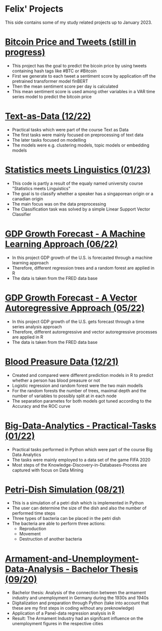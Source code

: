 # Felix' Projects
This side contains some of my study related projects up to January 2023.

# [Bitcoin Price and Tweets (still in progress)](https://github.com/ffikowski/Bitcoin-Price-and-Tweets)
- This project has the goal to predict the bicoin price by using tweets containing hash tags like #BTC or #Bitcoin
- First we generate to each tweet a sentiment score by application off the pretrained transformer model finBERT
- Then the mean sentiment score per day is calculated
- This mean sentiment score is used among other variables in a VAR time series model to predict the bitcoin price

# [Text-as-Data (12/22)](https://github.com/ffikowski/Text-as-Data)
- Practical tasks which were part of the course Text as Data
- The first tasks were mainly focused on preprocessing of text data
- The later tasks focused on modelling
- The models were e.g. clustering models, topic models or embedding models


# [Statistics meets Linguistics (01/23)](https://github.com/ffikowski/Statistics-meets-Linguistics)
- This code is partly a result of the equaly named university course "Statistics meets Linguistics"
- The goal is to classify whether a speaker has a singaporean origin or a canadian origin
- The main focus was on the data preprocessing
- The Classification task was solved by a simple Linear Support Vector Classifier


# [GDP Growth Forecast - A Machine Learning Approach (06/22)](https://github.com/ffikowski/GDP-Forecast-Machine-Learning-Approach)
- In this project GDP growth of the U.S. is forecasted through a machine learning approach
- Therefore, different regression trees and a random forest are applied in R
- The data is taken from the FRED data base

# [GDP Growth Forecast - A Vector Autoregressive Approach (05/22)](https://github.com/ffikowski/GDP-Forecast-Vector-Autoregressive-Approach)
- In this project GDP growth of the U.S. gets forecast through a time series analysis approach
- Therefore, different autoregressive and vector autoregressive processes are applied in R
- The data is taken from the FRED data base

# [Blood Preasure Data (12/21)](https://github.com/ffikowski/Blood-Preasure-Data)
- Created and compared were different prediction models in R to predict whether a person has blood preasure or not
- Logistic regression and random forest were the two main modells
- For the random forests the number of trees, maximal depth and the number of variables to possibly split at in each node
- The separation parametes for both models got tuned according to the Accuracy and the ROC curve

# [Big-Data-Analytics - Practical-Tasks (01/22)](https://github.com/ffikowski/Big-Data-Analytics-Practical-Tasks-)
- Practical tasks performed in Python which were part of the course Big Data Analytics
- The tasks were mainly employed to a data set of the game FIFA 2020
- Most steps of the Knowledge-Discovery-in-Databases-Process are captured with focus on Data Mining

# [Petri-Dish Simulation (08/21)](https://github.com/ffikowski/Petri-Dish)
- This is a simulation of a petri dish which is implemented in Python
- The user can determine the size of the dish and also the number of performed time steps
- Three types of bacteria can be placed in the petri dish
- The bacteria are able to perform three actions:
  - Reproduction
  - Movement
  - Destruction of another bacteria

# [Armament-and-Unemployment-Data-Analysis - Bachelor Thesis (09/20)](https://github.com/ffikowski/Armament-and-unemployment-data-analysis)
- Bachelor thesis: Analysis of the connection between the armament industry and unemployment in Germany during the 1930s and 1940s
- Digitalization and preparation through Python (take into account that these are my first steps in coding without any preknowledge)
- Application of a Panel-data regression analysis in R
- Result: The Armament Industry had an signifcant influence on the unemployment figures in the respective cities
